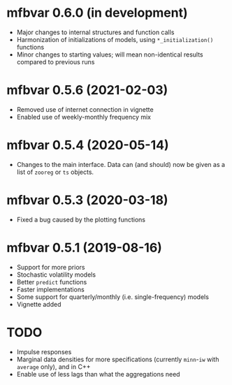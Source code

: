 # mfbvar 0.6.0 (in development)
* Major changes to internal structures and function calls
* Harmonization of initializations of models, using `*_initialization()` functions
* Minor changes to starting values; will mean non-identical results compared to previous runs

# mfbvar 0.5.6 (2021-02-03)
* Removed use of internet connection in vignette
* Enabled use of weekly-monthly frequency mix

# mfbvar 0.5.4 (2020-05-14)
* Changes to the main interface. Data can (and should) now be given as a list of `zooreg` or `ts` objects.

# mfbvar 0.5.3 (2020-03-18)
* Fixed a bug caused by the plotting functions

# mfbvar 0.5.1 (2019-08-16)
* Support for more priors
* Stochastic volatility models
* Better `predict` functions
* Faster implementations
* Some support for quarterly/monthly (i.e. single-frequency) models
* Vignette added

# TODO
* Impulse responses
* Marginal data densities for more specifications (currently `minn`-`iw` with `average` only), and in C++
* Enable use of less lags than what the aggregations need

